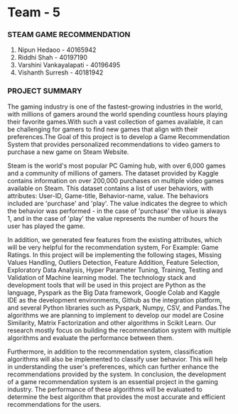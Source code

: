 # Team - 5

### STEAM GAME RECOMMENDATION
1. Nipun Hedaoo             - 40165942          
2. Riddhi Shah              - 40197190
3. Varshini Vankayalapati   - 40196495
4. Vishanth Surresh         - 40181942

### PROJECT SUMMARY
The gaming industry is one of the fastest-growing industries in the world, with millions of gamers around the world spending countless hours playing their favorite games.With such a vast collection of games available, it can be challenging for gamers to find new games that align with their preferences.The Goal of this project is to develop a Game Recommendation System that provides personalized recommendations to video gamers to purchase a new game on Steam Website. 

Steam is the world's most popular PC Gaming hub, with over 6,000 games and a community of millions of gamers. The dataset provided by Kaggle contains information on over 200,000 purchases on multiple video games available on Steam. This dataset contains a list of user behaviors, with attributes: User-ID, Game-title, Behavior-name, value. The behaviors included are 'purchase' and 'play'. The value indicates the degree to which the behavior was performed - in the case of 'purchase' the value is always 1, and in the case of 'play' the value represents the number of hours the user has played the game.

In addition, we generated few features from the existing attributes, which will be very helpful for the recommendation system, For Example: Game Ratings. In this project will be implementing the following stages, Missing Values Handling, Outliers Detection, Feature Addition, Feature Selection, Exploratory Data Analysis, Hyper Parameter Tuning, Training, Testing and Validation of Machine learning model. The technology stack and development tools that will be used in this project are Python as the language, Pyspark as the Big Data framework, Google Colab and Kaggle IDE as the development environments, Github as the integration platform, and several Python libraries such as Pyspark, Numpy, CSV, and Pandas.The algorithms we are planning to implement to develop our model are Cosine Similarity, Matrix Factorization and other algorithms in Scikit Learn. Our research mostly focus on building the recommendation system with multiple algorithms and evaluate the performance between them. 

Furthermore, in addition to the recommendation system, classification algorithms will also be implemented to classify user behavior. This will help in understanding the user's preferences, which can further enhance the recommendations provided by the system. In conclusion, the development of a game recommendation system is an essential project in the gaming industry. The performance of these algorithms will be evaluated to determine the best algorithm that provides the most accurate and efficient recommendations for the users.
